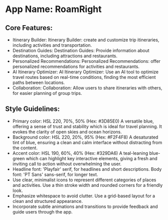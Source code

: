 # **App Name**: RoamRight

## Core Features:

- Itinerary Builder: Itinerary Builder: create and customize trip itineraries, including activities and transportation.
- Destination Guides: Destination Guides: Provide information about destinations, including attractions and restaurants.
- Personalized Recommendations: Personalized Recommendations: offer personalized recommendations for activities and restaurants.
- AI Itinerary Optimizer: AI Itinerary Optimizer: Use an AI tool to optimize travel routes based on real-time conditions, finding the most efficient paths between locations.
- Collaboration: Collaboration: Allow users to share itineraries with others, for easier planning of group trips.

## Style Guidelines:

- Primary color: HSL 220, 70%, 50% (Hex: #3D85E0) A versatile blue, offering a sense of trust and stability which is ideal for travel planning. It evokes the clarity of open skies and ocean horizons.
- Background color: HSL 220, 20%, 95% (Hex: #F2F4F8) A desaturated tint of blue, ensuring a clean and calm interface without distracting from the content.
- Accent color: HSL 190, 60%, 40% (Hex: #329DA6) A teal-leaning blue-green which can highlight key interactive elements, giving a fresh and inviting call to action without overwhelming the user.
- Headline font: 'Playfair' serif, for headlines and short descriptions. Body font: 'PT Sans' sans-serif, for longer text.
- Use clear, minimalist icons to represent different categories of places and activities. Use a thin stroke width and rounded corners for a friendly look.
- Emphasize whitespace to avoid clutter. Use a grid-based layout for a clean and structured appearance.
- Incorporate subtle animations and transitions to provide feedback and guide users through the app.